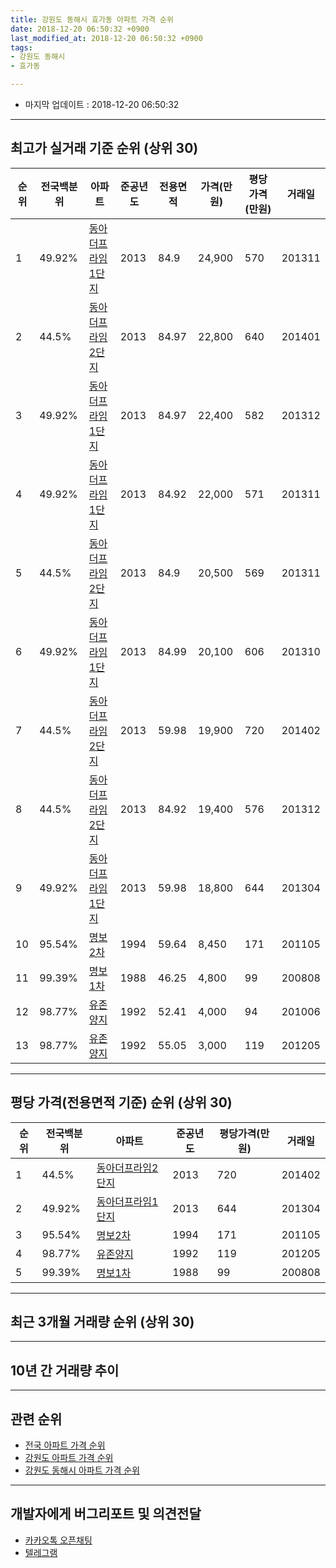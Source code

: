 ```yaml
---
title: 강원도 동해시 효가동 아파트 가격 순위
date: 2018-12-20 06:50:32 +0900
last_modified_at: 2018-12-20 06:50:32 +0900
tags:
- 강원도 동해시
- 효가동

---
```


* 마지막 업데이트 : 2018-12-20 06:50:32

---

## 최고가 실거래 기준 순위 (상위 30)


|순위|전국백분위|아파트|준공년도|전용면적|가격(만원)|평당가격(만원)|거래일|
|---|---|---|---|---|---|---|---|
|1|49.92%|[동아더프라임1단지](https://search.naver.com/search.naver?query=%EA%B0%95%EC%9B%90%EB%8F%84+%EB%8F%99%ED%95%B4%EC%8B%9C+%ED%9A%A8%EA%B0%80%EB%8F%99+%EB%8F%99%EC%95%84%EB%8D%94%ED%94%84%EB%9D%BC%EC%9E%841%EB%8B%A8%EC%A7%80)|2013|84.9|24,900|570|201311|
|2|44.5%|[동아더프라임2단지](https://search.naver.com/search.naver?query=%EA%B0%95%EC%9B%90%EB%8F%84+%EB%8F%99%ED%95%B4%EC%8B%9C+%ED%9A%A8%EA%B0%80%EB%8F%99+%EB%8F%99%EC%95%84%EB%8D%94%ED%94%84%EB%9D%BC%EC%9E%842%EB%8B%A8%EC%A7%80)|2013|84.97|22,800|640|201401|
|3|49.92%|[동아더프라임1단지](https://search.naver.com/search.naver?query=%EA%B0%95%EC%9B%90%EB%8F%84+%EB%8F%99%ED%95%B4%EC%8B%9C+%ED%9A%A8%EA%B0%80%EB%8F%99+%EB%8F%99%EC%95%84%EB%8D%94%ED%94%84%EB%9D%BC%EC%9E%841%EB%8B%A8%EC%A7%80)|2013|84.97|22,400|582|201312|
|4|49.92%|[동아더프라임1단지](https://search.naver.com/search.naver?query=%EA%B0%95%EC%9B%90%EB%8F%84+%EB%8F%99%ED%95%B4%EC%8B%9C+%ED%9A%A8%EA%B0%80%EB%8F%99+%EB%8F%99%EC%95%84%EB%8D%94%ED%94%84%EB%9D%BC%EC%9E%841%EB%8B%A8%EC%A7%80)|2013|84.92|22,000|571|201311|
|5|44.5%|[동아더프라임2단지](https://search.naver.com/search.naver?query=%EA%B0%95%EC%9B%90%EB%8F%84+%EB%8F%99%ED%95%B4%EC%8B%9C+%ED%9A%A8%EA%B0%80%EB%8F%99+%EB%8F%99%EC%95%84%EB%8D%94%ED%94%84%EB%9D%BC%EC%9E%842%EB%8B%A8%EC%A7%80)|2013|84.9|20,500|569|201311|
|6|49.92%|[동아더프라임1단지](https://search.naver.com/search.naver?query=%EA%B0%95%EC%9B%90%EB%8F%84+%EB%8F%99%ED%95%B4%EC%8B%9C+%ED%9A%A8%EA%B0%80%EB%8F%99+%EB%8F%99%EC%95%84%EB%8D%94%ED%94%84%EB%9D%BC%EC%9E%841%EB%8B%A8%EC%A7%80)|2013|84.99|20,100|606|201310|
|7|44.5%|[동아더프라임2단지](https://search.naver.com/search.naver?query=%EA%B0%95%EC%9B%90%EB%8F%84+%EB%8F%99%ED%95%B4%EC%8B%9C+%ED%9A%A8%EA%B0%80%EB%8F%99+%EB%8F%99%EC%95%84%EB%8D%94%ED%94%84%EB%9D%BC%EC%9E%842%EB%8B%A8%EC%A7%80)|2013|59.98|19,900|720|201402|
|8|44.5%|[동아더프라임2단지](https://search.naver.com/search.naver?query=%EA%B0%95%EC%9B%90%EB%8F%84+%EB%8F%99%ED%95%B4%EC%8B%9C+%ED%9A%A8%EA%B0%80%EB%8F%99+%EB%8F%99%EC%95%84%EB%8D%94%ED%94%84%EB%9D%BC%EC%9E%842%EB%8B%A8%EC%A7%80)|2013|84.92|19,400|576|201312|
|9|49.92%|[동아더프라임1단지](https://search.naver.com/search.naver?query=%EA%B0%95%EC%9B%90%EB%8F%84+%EB%8F%99%ED%95%B4%EC%8B%9C+%ED%9A%A8%EA%B0%80%EB%8F%99+%EB%8F%99%EC%95%84%EB%8D%94%ED%94%84%EB%9D%BC%EC%9E%841%EB%8B%A8%EC%A7%80)|2013|59.98|18,800|644|201304|
|10|95.54%|[명보2차](https://search.naver.com/search.naver?query=%EA%B0%95%EC%9B%90%EB%8F%84+%EB%8F%99%ED%95%B4%EC%8B%9C+%ED%9A%A8%EA%B0%80%EB%8F%99+%EB%AA%85%EB%B3%B42%EC%B0%A8)|1994|59.64|8,450|171|201105|
|11|99.39%|[명보1차](https://search.naver.com/search.naver?query=%EA%B0%95%EC%9B%90%EB%8F%84+%EB%8F%99%ED%95%B4%EC%8B%9C+%ED%9A%A8%EA%B0%80%EB%8F%99+%EB%AA%85%EB%B3%B41%EC%B0%A8)|1988|46.25|4,800|99|200808|
|12|98.77%|[유존양지](https://search.naver.com/search.naver?query=%EA%B0%95%EC%9B%90%EB%8F%84+%EB%8F%99%ED%95%B4%EC%8B%9C+%ED%9A%A8%EA%B0%80%EB%8F%99+%EC%9C%A0%EC%A1%B4%EC%96%91%EC%A7%80)|1992|52.41|4,000|94|201006|
|13|98.77%|[유존양지](https://search.naver.com/search.naver?query=%EA%B0%95%EC%9B%90%EB%8F%84+%EB%8F%99%ED%95%B4%EC%8B%9C+%ED%9A%A8%EA%B0%80%EB%8F%99+%EC%9C%A0%EC%A1%B4%EC%96%91%EC%A7%80)|1992|55.05|3,000|119|201205|


---

## 평당 가격(전용면적 기준) 순위 (상위 30)


|순위|전국백분위|아파트|준공년도|평당가격(만원)|거래일|
|---|---|---|---|---|---|
|1|44.5%|[동아더프라임2단지](https://search.naver.com/search.naver?query=%EA%B0%95%EC%9B%90%EB%8F%84+%EB%8F%99%ED%95%B4%EC%8B%9C+%ED%9A%A8%EA%B0%80%EB%8F%99+%EB%8F%99%EC%95%84%EB%8D%94%ED%94%84%EB%9D%BC%EC%9E%842%EB%8B%A8%EC%A7%80)|2013|720|201402|
|2|49.92%|[동아더프라임1단지](https://search.naver.com/search.naver?query=%EA%B0%95%EC%9B%90%EB%8F%84+%EB%8F%99%ED%95%B4%EC%8B%9C+%ED%9A%A8%EA%B0%80%EB%8F%99+%EB%8F%99%EC%95%84%EB%8D%94%ED%94%84%EB%9D%BC%EC%9E%841%EB%8B%A8%EC%A7%80)|2013|644|201304|
|3|95.54%|[명보2차](https://search.naver.com/search.naver?query=%EA%B0%95%EC%9B%90%EB%8F%84+%EB%8F%99%ED%95%B4%EC%8B%9C+%ED%9A%A8%EA%B0%80%EB%8F%99+%EB%AA%85%EB%B3%B42%EC%B0%A8)|1994|171|201105|
|4|98.77%|[유존양지](https://search.naver.com/search.naver?query=%EA%B0%95%EC%9B%90%EB%8F%84+%EB%8F%99%ED%95%B4%EC%8B%9C+%ED%9A%A8%EA%B0%80%EB%8F%99+%EC%9C%A0%EC%A1%B4%EC%96%91%EC%A7%80)|1992|119|201205|
|5|99.39%|[명보1차](https://search.naver.com/search.naver?query=%EA%B0%95%EC%9B%90%EB%8F%84+%EB%8F%99%ED%95%B4%EC%8B%9C+%ED%9A%A8%EA%B0%80%EB%8F%99+%EB%AA%85%EB%B3%B41%EC%B0%A8)|1988|99|200808|


---

## 최근 3개월 거래량 순위 (상위 30)


<div style="width:100%;">
    <canvas id="deal_count_ranking" height="250"></canvas>
</div>


<script>
new Chart(document.getElementById("deal_count_ranking"), {
    type: 'horizontalBar',
    data: {
        labels: ['동아더프라임2단지', '동아더프라임1단지'],
        datasets: [{
            label: '실거래 수',
            data: [3, 1],
            borderColor: "rgba(255, 0, 128, 1)",
            backgroundColor: "rgba(255, 0, 128, 0.5)",
            fill: false,
        }]
    },
    options: {
        responsive: true,
        title: {
            display: true,
            text: '최근 3개월 거래량 순위'
        },
        tooltips: {
            mode: 'index',
            intersect: false,
            callbacks: {
                title: function(tooltipItems, data) {
                    return "실거래 수:";
                },
                label: function(tooltipItem, data) {
                    return data.labels[tooltipItem.index] + ": " + tooltipItem.xLabel;
                }
            }
        },
        hover: {
            mode: 'nearest',
            intersect: true
        },
        scales: {
            xAxes: [{
                display: true,
                scaleLabel: {
                    display: true,
                    labelString: '실거래 수'
                },
                ticks: {
                    suggestedMin: 0,
                }
            }],
            yAxes: [{
                display: true,
                ticks: {
                    autoSkip: false,
                    callback: function(value, index, values) {
                        if (value.length > 15)
                            return value.substr(0, 13) + "...";
                        else
                            return value;
                    }
                },
                scaleLabel: {
                    display: false,
                }
            }]
        }
    }
});

</script>


---

## 10년 간 거래량 추이


<div style="width:100%;">
    <canvas id="deal_progress" height="250"></canvas>
</div>

<script>
new Chart(document.getElementById("deal_progress"), {
    type: 'line',
    data: {
        labels: ['200812','200901','200902','200903','200904','200905','200906','200907','200908','200909','200910','200911','200912','201001','201002','201003','201004','201005','201006','201007','201008','201009','201010','201011','201012','201101','201102','201103','201104','201105','201106','201107','201108','201109','201110','201111','201112','201201','201202','201203','201204','201205','201206','201207','201208','201209','201210','201211','201212','201301','201302','201303','201304','201305','201306','201307','201308','201309','201310','201311','201312','201401','201402','201403','201404','201405','201406','201407','201408','201409','201410','201411','201412','201501','201502','201503','201504','201505','201506','201507','201508','201509','201510','201511','201512','201601','201602','201603','201604','201605','201606','201607','201608','201609','201610','201611','201612','201701','201702','201703','201704','201705','201706','201707','201708','201709','201710','201711','201712','201801','201802','201803','201804','201805','201806','201807','201808','201809','201810','201811','201812'],
        datasets: [{
            label: '실거래 수',
            pointRadius: 1,
            data: [0, 0, 1, 2, 1, 1, 0, 1, 0, 4, 2, 1, 0, 1, 3, 0, 3, 1, 2, 1, 1, 3, 1, 0, 1, 0, 1, 0, 1, 3, 0, 1, 0, 1, 0, 1, 1, 1, 2, 1, 3, 4, 1, 0, 0, 2, 2, 1, 1, 1, 1, 1, 11, 7, 6, 6, 5, 5, 15, 13, 10, 4, 7, 7, 2, 4, 4, 3, 4, 5, 0, 6, 2, 6, 5, 9, 7, 8, 9, 5, 3, 5, 6, 4, 3, 3, 3, 7, 3, 12, 3, 3, 2, 4, 9, 3, 0, 1, 4, 4, 1, 3, 3, 3, 2, 3, 0, 4, 3, 2, 2, 4, 2, 0, 2, 0, 0, 4, 2, 1, 1],
            borderColor: "rgba(255, 201, 14, 1)",
            backgroundColor: "rgba(255, 201, 14, 0.5)",
            fill: true,
        }]
    },
    options: {
        responsive: true,
        title: {
            display: true,
            text: '10년간 거래량 추이'
        },
        tooltips: {
            mode: 'index',
            intersect: false,
        },
        hover: {
            mode: 'nearest',
            intersect: true
        },
        scales: {
            xAxes: [{
                display: true,
                scaleLabel: {
                    display: true,
                    labelString: '년/월'
                }
            }],
            yAxes: [{
                display: true,
                ticks: {
                    suggestedMin: 0,
                },
                scaleLabel: {
                    display: true,
                    labelString: '실거래 수'
                }
            }]
        }
    }
});

</script>


---

## 관련 순위

- [전국 아파트 가격 순위](https://inasie.github.io/apt-ranking/전국)
- [강원도 아파트 가격 순위](https://inasie.github.io/apt-ranking/강원도)
- [강원도 동해시 아파트 가격 순위](https://inasie.github.io/apt-ranking/강원도-동해시)


---

## 개발자에게 버그리포트 및 의견전달

- [카카오톡 오픈채팅](https://open.kakao.com/o/gLJUAP4)
- [텔레그램](https://t.me/inasie)

